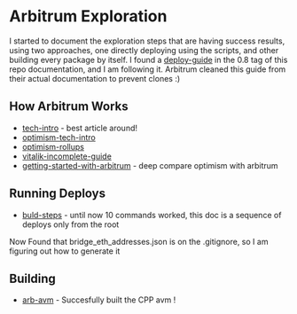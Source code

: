 Arbitrum Exploration
====================

 I started to document the exploration steps that are having success results, using two approaches, one directly deploying using the scripts, and other building every package by itself. I found a [deploy-guide](./DEPLOY_GUIDE.md) in the 0.8 tag of this repo documentation, and I am following it. Arbitrum cleaned this guide from their actual documentation to prevent clones :)


## How Arbitrum Works

* [tech-intro](https://medium.com/privacy-scaling-explorations/a-technical-introduction-to-arbitrums-optimistic-rollup-860955ea5fec) - best article around!
* [optimism-tech-intro](https://medium.com/privacy-scaling-explorations/an-introduction-to-optimisms-optimistic-rollup-8450f22629e8)
* [optimism-rollups](https://research.paradigm.xyz/optimism)
* [vitalik-incomplete-guide](https://vitalik.ca/general/2021/01/05/rollup.html)
* [getting-started-with-arbitrum](https://coinyuppie.com/getting-started-with-arbitrum-infrastructure-and-concepts/) - deep compare optimism with arbitrum


## Running Deploys

* [buld-steps](./BUILDS.md) - until now 10 commands worked, this doc is a sequence of deploys only from the root


Now Found that bridge_eth_addresses.json is on the .gitignore, so I am figuring out how to generate it


## Building

* [arb-avm](./ARB-AVM.md) - Succesfully built the CPP avm !



